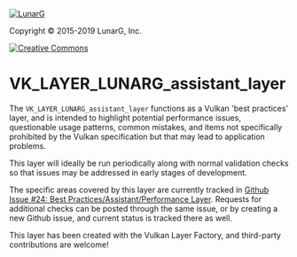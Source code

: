 <!-- markdownlint-disable MD041 -->
[![LunarG][1]][2]

[1]: https://vulkan.lunarg.com/img/LunarGLogo.png "www.LunarG.com"
[2]: https://www.LunarG.com/

Copyright &copy; 2015-2019 LunarG, Inc.

[![Creative Commons][3]][4]

[3]: https://i.creativecommons.org/l/by-nd/4.0/88x31.png "Creative Commons License"
[4]: https://creativecommons.org/licenses/by-nd/4.0/

# VK\_LAYER\_LUNARG\_assistant\_layer
The `VK_LAYER_LUNARG_assistant_layer` functions as a Vulkan 'best practices' layer, and is intended to highlight
potential performance issues, questionable usage patterns, common mistakes, and items not specifically prohibited by
the Vulkan specification but that may lead to application problems.

This layer will ideally be run periodically along with normal validation checks so that issues may be addressed in early stages of development.

The specific areas covered by this layer are currently tracked in
[Github Issue #24: Best Practices/Assistant/Performance Layer](https://github.com/KhronosGroup/Vulkan-ValidationLayers/issues/24).
Requests for additional checks can be posted through the same issue, or by creating a new Github issue, and current status is tracked there
as well.

This layer has been created with the Vulkan Layer Factory, and third-party contributions are welcome!

